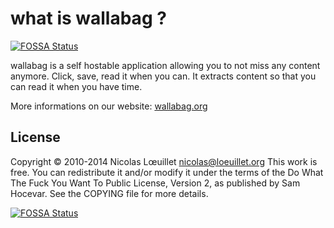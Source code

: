 # what is wallabag ?
[![FOSSA Status](https://app.fossa.io/api/projects/git%2Bgithub.com%2Ftcitworld%2Fwallabag.svg?type=shield)](https://app.fossa.io/projects/git%2Bgithub.com%2Ftcitworld%2Fwallabag?ref=badge_shield)

wallabag is a self hostable application allowing you to not miss any content anymore. Click, save, read it when you can. It extracts content so that you can read it when you have time.

More informations on our website: [wallabag.org](http://wallabag.org)

## License
Copyright © 2010-2014 Nicolas Lœuillet <nicolas@loeuillet.org>
This work is free. You can redistribute it and/or modify it under the
terms of the Do What The Fuck You Want To Public License, Version 2,
as published by Sam Hocevar. See the COPYING file for more details.


[![FOSSA Status](https://app.fossa.io/api/projects/git%2Bgithub.com%2Ftcitworld%2Fwallabag.svg?type=large)](https://app.fossa.io/projects/git%2Bgithub.com%2Ftcitworld%2Fwallabag?ref=badge_large)